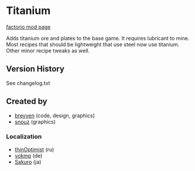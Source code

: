 # Titanium

[factorio mod page](https://mods.factorio.com/mod/bztitanium)

Adds titanium ore and plates to the base game. It requires lubricant to mine.
Most recipes that should be lightweight that use steel now use titanium. Other minor recipe tweaks as well.

## Version History
See changelog.txt

## Created by

- [brevven](https://mods.factorio.com/user/brevven) (code, design, graphics)
- [snouz](https://github.com/snouz) (graphics)

### Localization
- [thinOptimist](https://mods.factorio.com/user/thinOptimist) (ru)
- [yokmp](https://mods.factorio.com/user/yokmp) (de)
- [Sakuro](https://github.com/sakuro) (ja)
